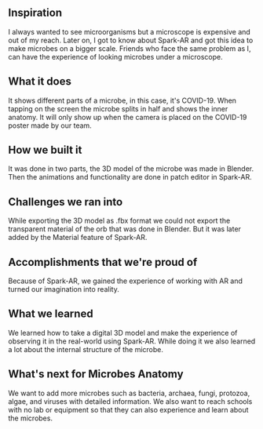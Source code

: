 ## Inspiration
I always wanted to see microorganisms but a microscope is expensive and out of my reach. Later on, I got to know about Spark-AR and got this idea to make microbes on a bigger scale. Friends who face the same problem as I, can have the experience of looking microbes under a microscope.

## What it does
It shows different parts of a microbe, in this case, it's COVID-19. When tapping on the screen the microbe splits in half and shows the inner anatomy. It will only show up when the camera is placed on the COVID-19 poster made by our team.

## How we built it
It was done in two parts, the 3D model of the microbe was made in Blender. Then the animations and functionality are done in patch editor in Spark-AR.

## Challenges we ran into
While exporting the 3D model as .fbx format we could not export the transparent material of the orb that was done in Blender. But it was later added by the Material feature of Spark-AR.

## Accomplishments that we're proud of
Because of Spark-AR, we gained the experience of working with AR and turned our imagination into reality.

## What we learned
We learned how to take a digital 3D model and make the experience of observing it in the real-world using Spark-AR. While doing it we also learned a lot about the internal structure of the microbe.

## What's next for Microbes Anatomy
We want to add more microbes such as bacteria, archaea, fungi, protozoa, algae, and viruses with detailed information. We also want to reach schools with no lab or equipment so that they can also experience and learn about the microbes.
